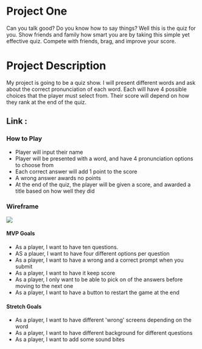 # Project One
Can you talk good? Do you know how to say things? Well this is the quiz for you. Show friends and family how smart you are by taking this simple yet effective quiz. Compete with friends, brag, and improve your score.


# Project Description

My project is going to be a quiz show. I will present different words and ask about the correct pronunciation of each word. Each will have 4 possible choices that the player must select from. Their score will depend on how they rank at the end of the quiz.

## Link :


### **How to Play**
- Player will input their name
- Player will be presented with a word, and have 4 pronunciation options to choose from
- Each correct answer will add 1 point to the score
- A wrong answer awards no points
- At the end of the quiz, the player will be given a score, and awarded a title based on how well they did

### **Wireframe**
<img src = https://i.imgur.com/inrLnZM.png>

#### MVP Goals
* As a player, I want to have ten questions.
* AS a plauer, I want to have four different options per question
* As a player, I want to have a wrong and a correct prompt when you submit
* As a player, I want to have it keep score
* As a player, I only want to be able to pick on of the answers before moving to the next one
* As a player, I want to have a button to restart the game at the end

#### Stretch Goals
* As a player, I want to have different 'wrong' screens depending on the word
* As a player, I want to have different background for different questions
* As a player, I want to add some sound bites